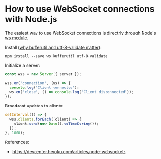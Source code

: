 # How to use WebSocket connections with Node.js

The easiest way to use WebSocket connections is directrly through Node's [ws module](https://github.com/websockets/ws).

Install ([why bufferutil and utf-8-validate matter](/nodejs/increase-ws-performance.md)):
```
npm install --save ws bufferutil utf-8-validate
```

Initialize a server:
```javascript
const wss = new Server({ server });

wss.on('connection', (ws) => {
  console.log('Client connected');
  ws.on('close', () => console.log('Client disconnected'));
});
```

Broadcast updates to clients:
```javascript
setInterval(() => {
  wss.clients.forEach((client) => {
    client.send(new Date().toTimeString());
  });
}, 1000);
```

References:
* https://devcenter.heroku.com/articles/node-websockets